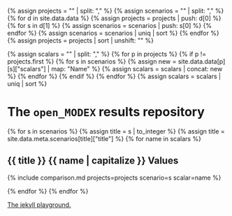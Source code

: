 ---
---

{% assign projects = "" | split: "," %}
{% assign scenarios = "" | split: "," %}
{% for d in site.data.data %}
  {% assign projects = projects | push: d[0] %}
  {% for s in d[1] %}
    {% assign scenarios = scenarios | push: s[0] %}
  {% endfor %}
  {% assign scenarios = scenarios | uniq | sort %}
{% endfor %}
{% assign projects = projects | sort | unshift: "" %}

{% assign scalars = "" | split: "," %}
{% for p in projects %} {% if p != projects.first %}
  {% for s in scenarios %}
    {% assign new = site.data.data[p][s]["scalars"] | map: "Name" %}
    {% assign scalars = scalars | concat: new %}
  {% endfor %}
{% endif %} {% endfor %}
{% assign scalars = scalars | uniq | sort %}

# The `open_MODEX` results repository

{% for s in scenarios %}
{% assign title = s | to_integer %}
{% assign title = site.data.meta.scenarios[title]["title"] %}
{% for name in scalars %}
## {{ title }} {{ name | capitalize }} Values

{% include comparison.md projects=projects scenario=s scalar=name %}

{% endfor %}
{% endfor %}

[The jekyll playground.](playground.html)

